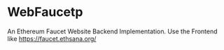 # WebFaucetp
An Ethereum Faucet Website Backend Implementation.
Use the Frontend like <https://faucet.ethsana.org/>